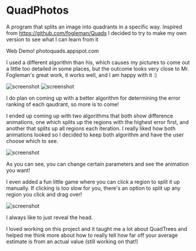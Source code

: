 # QuadPhotos
A program that splits an image into quadrants in a specific way. Inspired from https://github.com/fogleman/Quads I decided to try to make my own version to see what I can learn from it

Web Demo! photoquads.appspot.com

I used a different algorithm than his, which causes my pictures to come out a little too detailed in some places, but 
the outcome looks very close to Mr. Fogleman's great work, it works well, and I am happy with it :)

![screenshot](http://i.imgur.com/SIAm64D.png)
![screenshot](http://i.imgur.com/SPakiyN.png)

I do plan on coming up with a better algorithm for determining the error ranking of each qaudrant, so more is to come!

I ended up coming up with two algorithms that both show difference animations, one which splits up the regions with the highest error first, and another that splits up all regions each iteration.
I really liked how both animations looked so I decided to keep both algorithm and have the user choose which to see.

![screenshot](http://i.imgur.com/IKyBpnD.png)

As you can see, you can change certain parameters and see the animation you want!

I even added a fun little game where you can click a region to split it up manually. If clicking is too slow for you, there's an option to split up any region you click and drag over!

![screenshot](http://i.imgur.com/qwOCDzH.png)

I always like to just reveal the head.

I loved working on this project and it taught me a lot about QuadTrees and helped me think more about
how to really tell how far off your average estimate is from an actual value (still working on that!)

